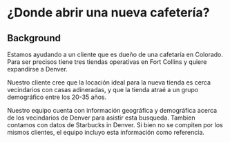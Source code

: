 # ¿Donde abrir una nueva cafetería?

## Background

Estamos ayudando a un cliente que es dueño de una cafetaría en Colorado. Para ser precisos tiene tres tiendas operativas en Fort Collins y quiere expandirse a Denver.

Nuestro cliente cree que la locación ideal para la nueva tienda es cerca vecindarios con casas adineradas, y que la tienda atraé a un grupo demográfico entre los 20-35 años.

Nuestro equipo cuenta con información geográfica y demográfica acerca de los vecindarios de Denver para asistir esta busqueda. Tambien contamos con datos de Starbucks in Denver. Si bien no se compiten por los mismos clientes, el equipo incluyo esta información como referencia.  